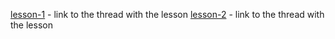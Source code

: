 [lesson-1](https://github.com/tikol-228/node-js/tree/lesson-1) - link to the thread with the lesson
[lesson-2](https://github.com/tikol-228/node-js/tree/lesson-2) - link to the thread with the lesson